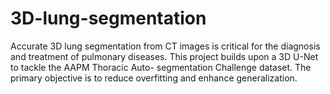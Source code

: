# 3D-lung-segmentation
Accurate 3D lung segmentation from CT images is critical for the diagnosis and treatment of pulmonary diseases. This project builds upon a 3D U-Net to tackle the AAPM Thoracic Auto- segmentation Challenge dataset. The primary objective is to reduce overfitting and enhance generalization.
